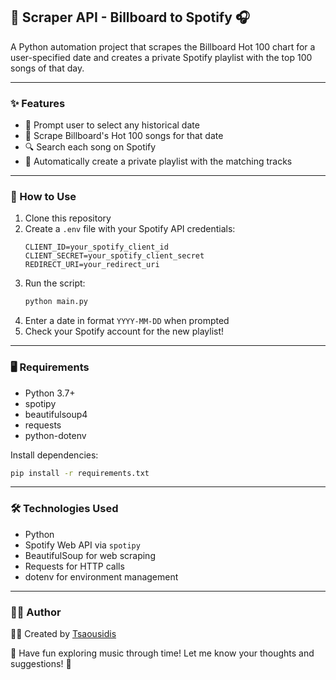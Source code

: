 ## 🎵 Scraper API - Billboard to Spotify 🎧

Α Python automation project that scrapes the Billboard Hot 100 chart for a user-specified date and creates a private Spotify playlist with the top 100 songs of that day.

---

### ✨ Features
- 📅 Prompt user to select any historical date
- 🧠 Scrape Billboard's Hot 100 songs for that date
- 🔍 Search each song on Spotify
- 🎼 Automatically create a private playlist with the matching tracks

---

### 🚀 How to Use
1. Clone this repository
2. Create a `.env` file with your Spotify API credentials:
   ```env
   CLIENT_ID=your_spotify_client_id
   CLIENT_SECRET=your_spotify_client_secret
   REDIRECT_URI=your_redirect_uri
   ```
3. Run the script:
   ```bash
   python main.py
   ```
4. Enter a date in format `YYYY-MM-DD` when prompted
5. Check your Spotify account for the new playlist!

---

### 🖥 Requirements
- Python 3.7+
- spotipy
- beautifulsoup4
- requests
- python-dotenv

Install dependencies:
```bash
pip install -r requirements.txt
```

---

### 🛠 Technologies Used
- Python
- Spotify Web API via `spotipy`
- BeautifulSoup for web scraping
- Requests for HTTP calls
- dotenv for environment management

---

### 🙋‍♂️ Author
👨‍💻 Created by [Tsaousidis](https://github.com/Tsaousidis)

🎉 Have fun exploring music through time! Let me know your thoughts and suggestions! 🎉